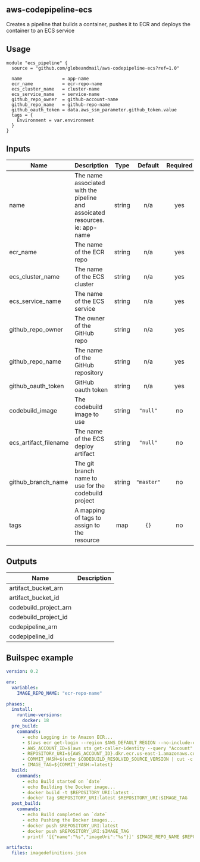 ## aws-codepipeline-ecs
Creates a pipeline that builds a container, pushes it to ECR and deploys the container to an ECS service

## Usage

```hcl
module "ecs_pipeline" {
  source = "github.com/globeandmail/aws-codepipeline-ecs?ref=1.0"

  name               = app-name
  ecr_name           = ecr-repo-name
  ecs_cluster_name   = cluster-name
  ecs_service_name   = service-name
  github_repo_owner  = github-account-name
  github_repo_name   = github-repo-name
  github_oauth_token = data.aws_ssm_parameter.github_token.value
  tags = {
    Environment = var.environment
  }
}
```

## Inputs

| Name | Description | Type | Default | Required |
|------|-------------|:----:|:-----:|:-----:|
| name | The name associated with the pipeline and assoicated resources. ie: app-name | string | n/a | yes |
| ecr\_name | The name of the ECR repo | string | n/a | yes |
| ecs\_cluster\_name | The name of the ECS cluster | string | n/a | yes |
| ecs\_service\_name | The name of the ECS service | string | n/a | yes |
| github\_repo\_owner | The owner of the GitHub repo | string | n/a | yes |
| github\_repo\_name | The name of the GitHub repository | string | n/a | yes |
| github\_oauth\_token | GitHub oauth token | string | n/a | yes |
| codebuild\_image | The codebuild image to use | string | `"null"` | no |
| ecs\_artifact\_filename | The name of the ECS deploy artifact | string | `"null"` | no |
| github\_branch\_name | The git branch name to use for the codebuild project | string | `"master"` | no |
| tags | A mapping of tags to assign to the resource | map | `{}` | no |

## Outputs

| Name | Description |
|------|-------------|
| artifact\_bucket\_arn |  |
| artifact\_bucket\_id |  |
| codebuild\_project\_arn |  |
| codebuild\_project\_id |  |
| codepipeline\_arn |  |
| codepipeline\_id |  |

## Builspec example

```yml
version: 0.2

env:
  variables:
    IMAGE_REPO_NAME: "ecr-repo-name"

phases:
  install:
    runtime-versions:
      docker: 18
  pre_build:
    commands:
      - echo Logging in to Amazon ECR...
      - $(aws ecr get-login --region $AWS_DEFAULT_REGION --no-include-email)
      - AWS_ACCOUNT_ID=$(aws sts get-caller-identity --query "Account" --output text)
      - REPOSITORY_URI=${AWS_ACCOUNT_ID}.dkr.ecr.us-east-1.amazonaws.com/${IMAGE_REPO_NAME}
      - COMMIT_HASH=$(echo $CODEBUILD_RESOLVED_SOURCE_VERSION | cut -c 1-7)
      - IMAGE_TAG=${COMMIT_HASH:=latest}
  build:
    commands:
      - echo Build started on `date`
      - echo Building the Docker image...
      - docker build -t $REPOSITORY_URI:latest .
      - docker tag $REPOSITORY_URI:latest $REPOSITORY_URI:$IMAGE_TAG
  post_build:
    commands:
      - echo Build completed on `date`
      - echo Pushing the Docker images...
      - docker push $REPOSITORY_URI:latest
      - docker push $REPOSITORY_URI:$IMAGE_TAG
      - printf '[{"name":"%s","imageUri":"%s"}]' $IMAGE_REPO_NAME $REPOSITORY_URI:$IMAGE_TAG > imagedefinitions.json

artifacts:
  files: imagedefinitions.json
```